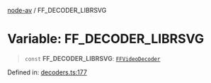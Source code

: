 [node-av](../globals.md) / FF\_DECODER\_LIBRSVG

# Variable: FF\_DECODER\_LIBRSVG

> `const` **FF\_DECODER\_LIBRSVG**: [`FFVideoDecoder`](../type-aliases/FFVideoDecoder.md)

Defined in: [decoders.ts:177](https://github.com/seydx/av/blob/f8631fc881b394300b1479f511d55cf1c370a87f/src/constants/decoders.ts#L177)
